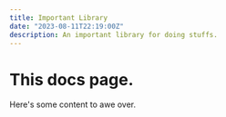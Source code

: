 ```yaml
---
title: Important Library
date: "2023-08-11T22:19:00Z"
description: An important library for doing stuffs.
---
```


# This docs page.

Here's some content to awe over.
